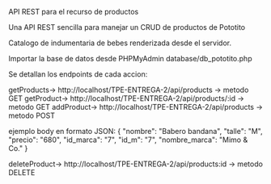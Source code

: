API REST para el recurso de productos

Una API REST sencilla para manejar un CRUD de productos de Pototito

Catalogo de indumentaria  de bebes renderizada desde el servidor.

Importar la base de datos desde PHPMyAdmin database/db_pototito.php


Se detallan los endpoints de cada accion:

getProducts-> http://localhost/TPE-ENTREGA-2/api/products -> metodo GET
getProduct-> http://localhost/TPE-ENTREGA-2/api/products/:id -> metodo GET
addProduct-> http://localhost/TPE-ENTREGA-2/api/products -> metodo POST

ejemplo body en formato JSON:
{
    "nombre": "Babero bandana",
    "talle": "M",
    "precio": "680",
    "id_marca": "7",
    "id_m": "7",
    "nombre_marca": "Mimo & Co."
}






deleteProduct-> http://localhost/TPE-ENTREGA-2/api/products:id -> metodo DELETE
